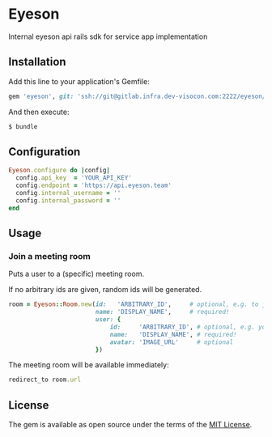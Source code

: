 # Eyeson
Internal eyeson api rails sdk for service app implementation

## Installation
Add this line to your application's Gemfile:

```ruby
gem 'eyeson', git: 'ssh://git@gitlab.infra.dev-visocon.com:2222/eyeson/eyeson-gem.git'
```

And then execute:
```bash
$ bundle
```

## Configuration
```ruby
Eyeson.configure do |config|
  config.api_key  = 'YOUR_API_KEY'
  config.endpoint = 'https://api.eyeson.team'
  config.internal_username = ''
  config.internal_password = ''
end
```

## Usage

### Join a meeting room

Puts a user to a (specific) meeting room.

If no arbitrary ids are given, random ids will be generated.

```ruby
room = Eyeson::Room.new(id:   'ARBITRARY_ID',     # optional, e.g. to join a specific room
                        name: 'DISPLAY_NAME',     # required!
                        user: {
                        	id:     'ARBITRARY_ID', # optional, e.g. your internal user_id
                        	name:   'DISPLAY_NAME', # required!
                        	avatar: 'IMAGE_URL'     # optional
                        })
```

The meeting room will be available immediately:

```ruby
redirect_to room.url
```

## License
The gem is available as open source under the terms of the [MIT License](http://opensource.org/licenses/MIT).
